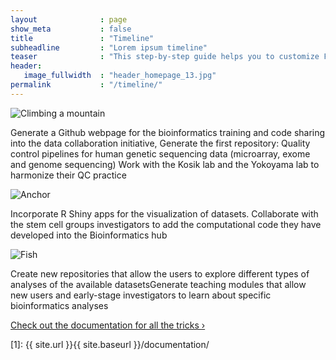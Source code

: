 ```yaml
---
layout              : page
show_meta           : false
title               : "Timeline"
subheadline         : "Lorem ipsum timeline"
teaser              : "This step-by-step guide helps you to customize Feeling Responsive to your needs."
header:
   image_fullwidth  : "header_homepage_13.jpg"
permalink           : "/timeline/"
---
```


<head>
    <link rel="stylesheet" href="{{ site.url }}{{ site.baseurl }}/assets/css/popups.css">
    <link rel="stylesheet" href="{{ site.url }}{{ site.baseurl }}/assets/css/customimg.css">
</head>

<div class="timeline-left">
    <div class="circle-container">
            <img clas="timeline-img" src="{{ site.urlimg }}/timeline/time01.jpg" alt="Climbing a mountain">
    </div>
    <div class="text-right">
      <p>Generate a Github webpage for the bioinformatics training and code sharing into the data collaboration initiative, Generate the first repository: Quality control pipelines for human genetic sequencing data (microarray, exome and genome sequencing) Work with the Kosik lab and the Yokoyama lab to harmonize their QC practice</p>
    </div>
</div>

<div class="timeline-right">
    <div class="circle-container">
         <img clas="timeline-img" src="{{ site.urlimg }}/timeline/time02.jpg" alt="Anchor">
    </div>
    <div class="text-left">
      <p>Incorporate R Shiny apps for the visualization of datasets. Collaborate with the stem cell groups investigators to add the computational code they have developed into the Bioinformatics hub</p>
    </div>
</div>


<div class="timeline-left">
    <div class="circle-container">
         <img clas="timeline-img" src="{{ site.urlimg }}/timeline/time03.jpg" alt="Fish">
    </div>
    <div class="text-right">
      <p>Create new repositories that allow the users to explore different types of analyses of the available datasetsGenerate teaching modules that allow new users and early-stage investigators to learn about specific bioinformatics analyses</p>
    </div>
</div>

<a class="radius button small" href="{{ site.url }}{{ site.baseurl }}/documentation/">Check out the documentation for all the tricks ›</a>


 [1]: {{ site.url }}{{ site.baseurl }}/documentation/
 